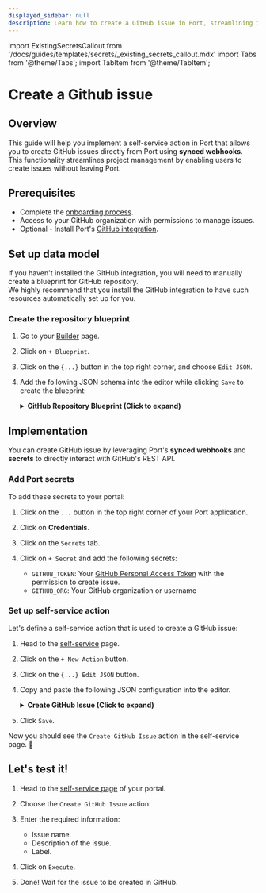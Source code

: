 ```yaml
---
displayed_sidebar: null
description: Learn how to create a GitHub issue in Port, streamlining issue categorization and tracking.
---
```


import ExistingSecretsCallout from '/docs/guides/templates/secrets/_existing_secrets_callout.mdx'
import Tabs from '@theme/Tabs';
import TabItem from '@theme/TabItem';

# Create a Github issue

## Overview
This guide will help you implement a self-service action in Port that allows you to create GitHub issues directly from Port using **synced webhooks**.
This functionality streamlines project management by enabling users to create issues without leaving Port.


## Prerequisites

- Complete the [onboarding process](/getting-started/overview).
- Access to your GitHub organization with permissions to manage issues.
- Optional - Install Port's [GitHub integration](https://docs.port.io/build-your-software-catalog/sync-data-to-catalog/git/github/).

## Set up data model

If you haven't installed the GitHub integration, you will need to manually create a blueprint for GitHub repository.  
We highly recommend that you install the GitHub integration to have such resources automatically set up for you. 

<h3> Create the repository blueprint </h3>

1. Go to your [Builder](https://app.getport.io/settings/data-model) page.
2. Click on `+ Blueprint`.
3. Click on the `{...}` button in the top right corner, and choose `Edit JSON`.
4. Add the following JSON schema into the editor while clicking `Save` to create the blueprint:

    <details>
    <summary><b>GitHub Repository Blueprint (Click to expand)</b></summary>

    ```json showLineNumbers
    {
    "identifier": "githubRepository",
    "title": "Repository",
    "icon": "Microservice",
    "schema": {
        "properties": {
        "readme": {
            "title": "README",
            "type": "string",
            "format": "markdown"
        },
        "url": {
            "title": "Repository URL",
            "type": "string",
            "format": "url"
        },
        "defaultBranch": {
            "title": "Default branch",
            "type": "string"
        }
        },
        "required": []
    },
    "mirrorProperties": {},
    "calculationProperties": {},
    "relations": {}
    }
    ```
    </details>


## Implementation

You can create GitHub issue by leveraging Port's **synced webhooks** and **secrets** to directly interact with GitHub's REST API.

### Add Port secrets

To add these secrets to your portal:

1. Click on the `...` button in the top right corner of your Port application.

2. Click on **Credentials**.

3. Click on the `Secrets` tab.

4. Click on `+ Secret` and add the following secrets:
    - `GITHUB_TOKEN`: Your [GitHub Personal Access Token](https://docs.github.com/en/authentication/keeping-your-account-and-data-secure/managing-your-personal-access-tokens) with the permission to create issue.
    - `GITHUB_ORG`: Your GitHub organization or username


### Set up self-service action

Let's define a self-service action that is used to create a GitHub issue:

1. Head to the [self-service](https://app.getport.io/self-serve) page.
2. Click on the `+ New Action` button.
3. Click on the `{...} Edit JSON` button.
4. Copy and paste the following JSON configuration into the editor.

    <details>
    <summary><b>Create GitHub Issue (Click to expand)</b></summary>

    ```json showLineNumbers
    {
    "identifier": "create_github_issue",
    "title": "Create GitHub Issue",
    "icon": "Github",
    "description": "A self service action to open a GitHub repository issue with labels",
    "trigger": {
        "type": "self-service",
        "operation": "DAY-2",
        "userInputs": {
        "properties": {
            "title": {
            "icon": "DefaultProperty",
            "type": "string",
            "title": "Issue Title"
            },
            "labels": {
            "type": "array",
            "title": "Label",
            "description": "issue label",
            "default": [
                "bug"
            ],
            "items": {
                "enum": [
                "bug",
                "enhancement",
                "documentation",
                "dependencies",
                "question",
                "invalid",
                "duplicate"
                ],
                "enumColors": {
                "bug": "red",
                "enhancement": "turquoise",
                "documentation": "blue",
                "dependencies": "purple",
                "question": "lime",
                "invalid": "yellow",
                "duplicate": "orange"
                },
                "type": "string"
            }
            },
            "content": {
            "type": "string",
            "title": "Content",
            "format": "markdown"
            }
        },
        "required": [
            "title"
        ],
        "order": [
            "title",
            "content",
            "labels"
        ]
        },
        "blueprintIdentifier": "githubRepository"
    },
    "invocationMethod": {
        "type": "WEBHOOK",
        "url": "https://api.github.com/{{ .secrets.GITHUB_ORG }}/{{ .entity.identifier }}/issues",
        "agent": false,
        "synchronized": true,
        "method": "POST",
        "headers": {
        "Content-Type": "application/json",
        "Authorization": "Bearer {{ .secrets.GITHUB_TOKEN }}",
        "Accept": "application/vnd.github+json"
        },
        "body": {
        "title": "{{ .inputs.title }}",
        "labels": "{{ .inputs.labels }}",
        "body": "{{ .inputs.content }}"
        }
    },
    "requiredApproval": false
    }
    ```
    </details>

5. Click `Save`.

Now you should see the `Create GitHub Issue` action in the self-service page. 🎉


## Let's test it!

1. Head to the [self-service page](https://app.getport.io/self-serve) of your portal.

2. Choose the `Create GitHub Issue` action:

3. Enter the required information:
   - Issue name.
   - Description of the issue.
   - Label.

4. Click on `Execute`.

5. Done! Wait for the issue to be created in GitHub.
